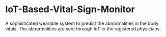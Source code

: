 # IoT-Based-Vital-Sign-Monitor
A sophisticated wearable system to predict the abnormalities in the body vitals.
The abnormalities are sent through IoT to the registered physicians.

